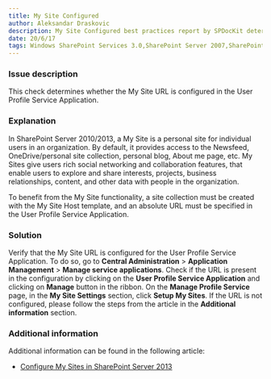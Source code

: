 ```yaml
---
title: My Site Configured
author: Aleksandar Draskovic
description: My Site Configured best practices report by SPDocKit determines whether the My Site URL is configured in the User Profile Service Application.
date: 20/6/17
tags: Windows SharePoint Services 3.0,SharePoint Server 2007,SharePoint Foundation 2010,SharePoint Server 2010,SharePoint Foundation 2013,SharePoint Server 2013,SharePoint Server 2016
---
```

### Issue description

This check determines whether the My Site URL is configured in the User Profile Service Application.

### Explanation

In SharePoint Server 2010/2013, a My Site is a personal site for individual users in an organization. By default, it provides access to the Newsfeed, OneDrive/personal site collection, personal blog, About me page, etc. My Sites give users rich social networking and collaboration features, that enable users to explore and share interests, projects, business relationships, content, and other data with people in the organization.

To benefit from the My Site functionality, a site collection must be created with the My Site Host template, and an absolute URL must be specified in the User Profile Service Application.

### Solution

Verify that the My Site URL is configured for the User Profile Service Application. To do so, go to __Central Administration__ > __Application Management__ > __Manage service applications__. Check if the URL is present in the configuration by clicking on the __User Profile Service Application__ and clicking on __Manage__ button in the ribbon. On the __Manage Profile Service__ page, in the __My Site Settings__ section, click __Setup My Sites__. If the URL is not configured, please follow the steps from the article in the __Additional information__ section.

### Additional information

Additional information can be found in the following article:

* [Configure My Sites in SharePoint Server 2013](https://technet.microsoft.com/en-us/library/ee624362.aspx)

